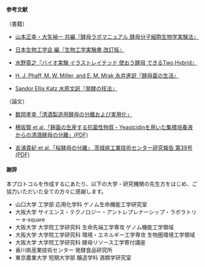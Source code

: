 #### 参考文献
（書籍）
- [山本正幸・大矢禎一 共編『酵母ラボマニュアル 酵母分子細胞生物学実験法』](http://ci.nii.ac.jp/ncid/BB03157906)

- [日本生物工学会 編『生物工学実験書 改訂版』](http://www.sbj.or.jp/pub/pub_experiment.html)

- [水野貴之『バイオ実験 イラストレイテッド 使おう酵母 できるTwo Hybrid』](https://gakken-mesh.jp/book/detail/9784879622655.html)

- [H. J. Phaff, M. W. Miller, and E. M. Mrak 永井進訳『酵母菌の生活』](http://ci.nii.ac.jp/naid/110002777548)

- [Sandor Ellix Katz 水原文訳『発酵の技法』](http://www.oreilly.co.jp/books/9784873117638/)  
  
（論文）
- [数岡孝幸「清酒製造用酵母の分離および実用化」](http://ci.nii.ac.jp/naid/40020484553)

- [穂坂賢 et al.「麹菌の生産する抗菌性物質・Yeastcidinを用いた集積培養液からの清酒酵母の分離」(PDF)](https://www.jstage.jst.go.jp/article/jbrewsocjapan1988/94/12/94_12_998/_pdf)

- [吉浦貴紀 et al.「桜酵母の分離」 茨城県工業技術センター研究報告 第39号 (PDF)](http://www.kougise.pref.ibaraki.jp/periodical/reseach/39/vol39-17.pdf)

#### 謝辞
本プロトコルを作成するにあたり、以下の大学・研究機関の先生方をはじめ、ご協力いただいた全ての方々に感謝します。


- 山口大学 工学部 応用化学科 ゲノム生命機能工学研究室
- 大阪大学 サイエンス・テクノロジー・アントレプレナーシップ・ラボラトリー e-square
- 大阪大学 大学院工学研究科 生命先端工学専攻 ゲノム機能工学領域
- 大阪大学 大学院工学研究科 環境・エネルギー工学専攻 生物圏環境工学領域
- 大阪大学 大学院工学研究科 酵母リソース工学寄付講座
- 香川県産業技術センター 発酵食品研究所
- 東京農業大学 短期大学部 醸造学科 酒類学研究室
